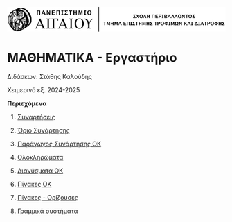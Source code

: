 ![Aegean_Logo](./images/aegean_line_logo.png)

# ΜΑΘΗΜΑΤΙΚΑ - Εργαστήριο

Διδάσκων: Στάθης Καλούδης

Χειμερινό εξ. 2024-2025




**Περιεχόμενα**

1. [Συναρτήσεις](./chapter_1.md)

2. [Όριο Συνάρτησης](./chapter_2.md)

3. [Παράγωγος Συνάρτησης OK](./chapter_3.md)

4. [Ολοκληρώματα](./chapter_4.md)

5. [Διανύσματα OK](./chapter_5.md)

6. [Πίνακες OK](./chapter_6.md)

7. [Πίνακες - Ορίζουσες](./chapter_7.md)

8. [Γραμμικά συστήματα](./chapter_8.md)



    
    

